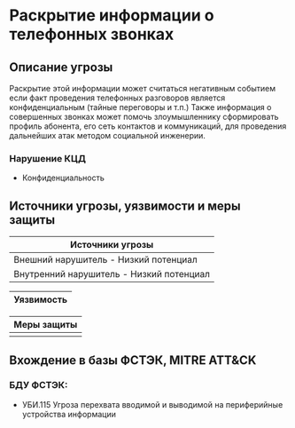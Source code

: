 # Раскрытие информации о телефонных звонках

## Описание угрозы
Раскрытие этой информации может считаться негативным событием если факт проведения телефонных разговоров является конфиденциальным (тайные переговоры и т.п.)
Также информация о совершенных звонках может помочь злоумышленнику сформировать профиль абонента, его сеть контактов и коммуникаций, для проведения дальнейших атак методом социальной инженерии.

### Нарушение КЦД
+ Конфиденциальность

## Источники угрозы, уязвимости и меры защиты
|Источники угрозы|
|-|
|Внешний нарушитель - Низкий потенциал|
|Внутренний нарушитель - Низкий потенциал|

|Уязвимость|
|--------|

|Меры защиты|
|--------|
||


## Вхождение в базы ФСТЭК, MITRE ATT&CK
### БДУ ФСТЭК:
+ УБИ.115 Угроза перехвата вводимой и выводимой на периферийные устройства информации